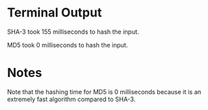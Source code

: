 # Terminal Output

SHA-3 took 155 milliseconds to hash the input.

MD5 took 0 milliseconds to hash the input.

# Notes

Note that the hashing time for MD5 is 0 milliseconds because it is an extremely fast algorithm compared to SHA-3.
